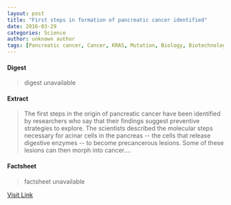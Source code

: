 ```yaml
---
layout: post
title: "First steps in formation of pancreatic cancer identified"
date: 2016-03-29
categories: Science
author: unknown author
tags: [Pancreatic cancer, Cancer, KRAS, Mutation, Biology, Biotechnology, Biochemistry, Medicine, Clinical medicine, Cell biology, Diseases and disorders, Life sciences, Medical specialties]
---
```



#### Digest
>digest unavailable

#### Extract
>The first steps in the origin of pancreatic cancer have been identified by researchers who say that their findings suggest preventive strategies to explore. The scientists described the molecular steps necessary for acinar cells in the pancreas -- the cells that release digestive enzymes -- to become precancerous lesions. Some of these lesions can then morph into cancer....

#### Factsheet
>factsheet unavailable

[Visit Link](http://feeds.sciencedaily.com/~r/sciencedaily/~3/UgzvW34ZtPE/141110110106.htm)


